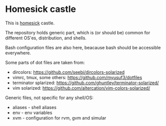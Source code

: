 Homesick castle
==========

This is [homesick][1] castle.

The repository holds generic part, which is (or should be) common for different OS'es, distribution, and shells.

Bash configuration files are also here, beacause bash should be accessible everywhere.


Some parts of dot files are taken from:
* dircolors: https://github.com/seebi/dircolors-solarized
* vimrc, tmux, some others: https://github.com/myusuf3/dotfiles
* terminator splarized: https://github.com/ghuntley/terminator-solarized/
* vim solarized: https://github.com/altercation/vim-colors-solarized/

Generic files, not specific for any shell/OS:

* aliases - shell aliases
* env - env variables
* xvm - configuration for rvm, gvm and simular

[1]: https://github.com/technicalpickles/homesick
